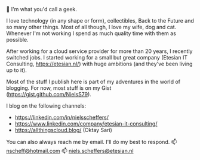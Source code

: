 👋 I'm what you'd call a geek. 

I love technology (in any shape or form), collectibles, Back to the Future and so many other things. 
Most of all though, I love my wife, dog and cat. Whenever I'm not working I spend as much quality time with them as possible. 

After working for a cloud service provider for more than 20 years, I recently switched jobs. I started working for a small but great company (Etesian IT Consulting, https://etesian.nl/) with huge ambitions (and they've been living up to it).

Most of the stuff I publish here is part of my adventures in the world of blogging. For now, most stuff is on my Gist (https://gist.github.com/NielsS79). 

I blog on the following channels:
* https://linkedin.com/in/nielsscheffers/
* https://www.linkedin.com/company/etesian-it-consulting/
* https://allthingscloud.blog/ (Oktay Sari)

You can also always reach me by email. I'll do my best to respond. 
📫 nscheff@hotmail.com
📫 niels.scheffers@etesian.nl
